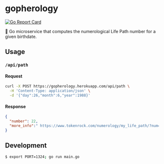 # gopherology
[![Go Report Card](https://goreportcard.com/badge/github.com/droxey/gopherology)](https://goreportcard.com/report/github.com/droxey/gopherology)

🔮 Go microservice that computes the numerological Life Path number for a given birthdate.

## Usage

### `/api/path`

#### Request

```bash
curl -X POST https://gopherology.herokuapp.com/api/path \
  -H 'Content-Type: application/json' \
  -d '{"day":26,"month":6,"year":1988}'
```

#### Response

```json
{
  "number": 22,
  "more_info":" https://www.tokenrock.com/numerology/my_life_path/?num=22"
}
```

## Development

```bash
$ export PORT=1324; go run main.go
```
